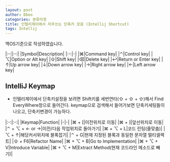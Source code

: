 ```yaml
---
layout: post
author: Dboo
categories: 분류미정
title: 인텔리제이에서 자주쓰는 단축키 모음 (Intellij Shortcut)
tags: Intellij
---
```


맥OS기준으로 작성하였습니다.

|:-:|:-:|
|Symbol|Description|
|:-:|-|
|⌘|Command key|
|⌃|Control key|
|⌥|Option or Alt key|
|⇧|Shift key|
|⌫|Delete key|
|↩|Return or Enter key|
|↑|Up arrow key|
|↓|Down arrow key|
|→|Right arrow key|
|←|Left arrow key|

## IntelliJ Keymap
- 인텔리제이에서 단축키설정을 보려면
    Shift키를 세번연타(⇧ + ⇧ + ⇧)해서 Find EveryWhere창으로 들어간다.
    keymap으로 검색해서 들어가보면 단축키세팅들이 나오고, 단축키변경이 가능하다.


|:-:|:-:|
|Keymap|Function|
|-|-|
|⌘ + [|이전위치로 이동|
|⌘ + ]|앞선위치로 이동|
|⌃ + ⌥ + ← or →|이전/다음 작업위치로 돌아가기|
|⌘ + ⌥ + L|코드 린팅(줄맞춤)|
|⌥ + ↑|해당커서위치에 블록잡기|
|⌃ + G|현재 지정된 블록과 동일한 문자열 멀티셀렉트|
|⇧ + F6|Refactor Name|
|⌘ + ⌥ + B|Go to Implementation|
|⌘ + ⌥ + V|Introduce Variable|
|⌘ + ⌥ + M|Extract Method(현재 코드라인 메소드로 빼기)|

